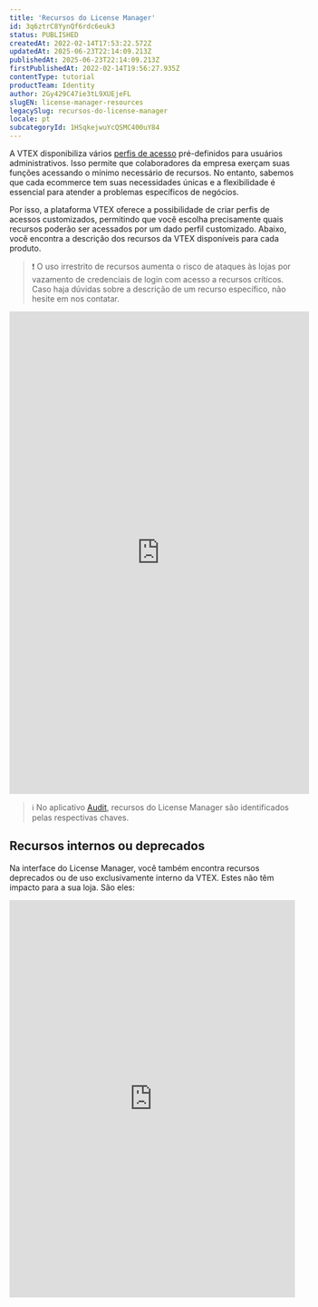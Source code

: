 ```yaml
---
title: 'Recursos do License Manager'
id: 3q6ztrC8YynQf6rdc6euk3
status: PUBLISHED
createdAt: 2022-02-14T17:53:22.572Z
updatedAt: 2025-06-23T22:14:09.213Z
publishedAt: 2025-06-23T22:14:09.213Z
firstPublishedAt: 2022-02-14T19:56:27.935Z
contentType: tutorial
productTeam: Identity
author: 2Gy429C47ie3tL9XUEjeFL
slugEN: license-manager-resources
legacySlug: recursos-do-license-manager
locale: pt
subcategoryId: 1HSqkejwuYcQSMC400uY84
---
```


A VTEX disponibiliza vários [perfis de acesso](/pt/tutorial/perfis-de-acesso--7HKK5Uau2H6wxE1rH5oRbc) pré-definidos para usuários administrativos. Isso permite que colaboradores da empresa exerçam suas funções acessando o mínimo necessário de recursos. No entanto, sabemos que cada ecommerce tem suas necessidades únicas e a flexibilidade é essencial para atender a problemas específicos de negócios. 

Por isso, a plataforma VTEX oferece a possibilidade de criar perfis de acessos customizados, permitindo que você escolha precisamente quais recursos poderão ser acessados por um dado perfil customizado. Abaixo, você encontra a descrição dos recursos da VTEX disponíveis para cada produto.

> ❗ O uso irrestrito de recursos aumenta o risco de ataques às lojas por vazamento de credenciais de login com acesso a recursos críticos. Caso haja dúvidas sobre a descrição de um recurso específico, não hesite em nos contatar.

<iframe src="https://help.vtex.com/tables/resources/pt" title="Recursos do License Manager" frameBorder="0" width="105%" height="850"></iframe>

> ℹ️ No aplicativo [Audit](/pt/tutorial/audit--5RXf9WJ5YLFBcS8q8KcxTA), recursos do License Manager são identificados pelas respectivas chaves.

## Recursos internos ou deprecados

Na interface do License Manager, você também encontra recursos deprecados ou de uso exclusivamente interno da VTEX. Estes não têm impacto para a sua loja. São eles:

<iframe src="https://help.vtex.com/tables/internalresources/pt" title="Recursos internos e deprecados" frameBorder="0" width="100%" height="700"></iframe>

